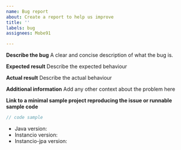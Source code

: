 ```yaml
---
name: Bug report
about: Create a report to help us improve
title: ''
labels: bug
assignees: Mobe91

---
```


**Describe the bug**
A clear and concise description of what the bug is.

**Expected result**
Describe the expected behaviour

**Actual result**
Describe the actual behaviour

**Additional information**
Add any other context about the problem here

**Link to a minimal sample project reproducing the issue or runnable sample code**
```java
// code sample
```

- Java version:
- Instancio version:
- Instancio-jpa version:
